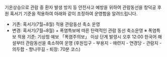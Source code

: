 기온상승으로 관람 중 환자 발생 방지 등 안전사고 예방을 위하여 관람동선을 창덕궁 후원 혹서기 기준을 적용하여 아래와 같이 조정하여 운영함을 알려드립니다.
- 기존: 혹서기(7월~8월) 적용 관람동선 축소 운영
- 변경: 혹서기(7월~8월) + 폭염특보에 따른 탄력적인 관람 동선 축소운영
※ 폭염특보 적용 기준: 기상청 예보 「폭염주의보」 이상 단계 발령시 오후 12:00 한국어 해설부터 관람동선을 축소하여 운영 (후원입구 - 부용지 - 애련지 - 연경당 - 관람지 - 의두합 - 향나무길 - 퇴장: 70분 코스)
